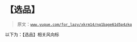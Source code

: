 # 【选品】

> 原文：[`www.yuque.com/for_lazy/xkrm14/nq1bage61d5p4zkq`](https://www.yuque.com/for_lazy/xkrm14/nq1bage61d5p4zkq)

以下为：【选品】相关风向标 

